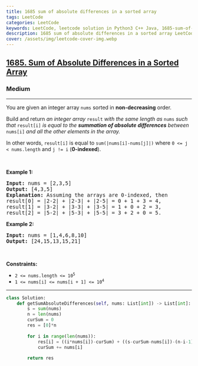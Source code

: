 ```yaml
---
title: 1685 sum of absolute differences in a sorted array
tags: LeetCode
categories: LeetCode
keywords: LeetCode, leetcode solution in Python3 C++ Java, 1685-sum-of-absolute-differences-in-a-sorted-array solution
description: 1685 sum of absolute differences in a sorted array LeetCode Solution Explained
cover: /assets/img/leetcode-cover-img.webp
---
```





<h2><a href="https://leetcode.com/problems/sum-of-absolute-differences-in-a-sorted-array/">1685. Sum of Absolute Differences in a Sorted Array</a></h2><h3>Medium</h3><hr><div><p>You are given an integer array <code>nums</code> sorted in <strong>non-decreasing</strong> order.</p>

<p>Build and return <em>an integer array </em><code>result</code><em> with the same length as </em><code>nums</code><em> such that </em><code>result[i]</code><em> is equal to the <strong>summation of absolute differences</strong> between </em><code>nums[i]</code><em> and all the other elements in the array.</em></p>

<p>In other words, <code>result[i]</code> is equal to <code>sum(|nums[i]-nums[j]|)</code> where <code>0 &lt;= j &lt; nums.length</code> and <code>j != i</code> (<strong>0-indexed</strong>).</p>

<p>&nbsp;</p>
<p><strong>Example 1:</strong></p>

<pre><strong>Input:</strong> nums = [2,3,5]
<strong>Output:</strong> [4,3,5]
<strong>Explanation:</strong> Assuming the arrays are 0-indexed, then
result[0] = |2-2| + |2-3| + |2-5| = 0 + 1 + 3 = 4,
result[1] = |3-2| + |3-3| + |3-5| = 1 + 0 + 2 = 3,
result[2] = |5-2| + |5-3| + |5-5| = 3 + 2 + 0 = 5.
</pre>

<p><strong>Example 2:</strong></p>

<pre><strong>Input:</strong> nums = [1,4,6,8,10]
<strong>Output:</strong> [24,15,13,15,21]
</pre>

<p>&nbsp;</p>
<p><strong>Constraints:</strong></p>

<ul>
	<li><code>2 &lt;= nums.length &lt;= 10<sup>5</sup></code></li>
	<li><code>1 &lt;= nums[i] &lt;= nums[i + 1] &lt;= 10<sup>4</sup></code></li>
</ul>
</div>

---




```python
class Solution:
    def getSumAbsoluteDifferences(self, nums: List[int]) -> List[int]:
        s = sum(nums)
        n = len(nums)
        curSum = 0
        res = [0]*n
        
        for i in range(len(nums)):
            res[i] = ((i*nums[i])-curSum) + ((s-curSum-nums[i])-(n-i-1)*nums[i])
            curSum += nums[i]
            
        return res
```
